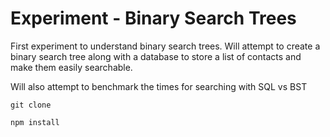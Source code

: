 # Experiment - Binary Search Trees

First experiment to understand binary search trees.
Will attempt to create a binary search tree along with a database
to store a list of contacts and make them easily searchable.

Will also attempt to benchmark the times for searching with
SQL vs BST

```
git clone

npm install
```
